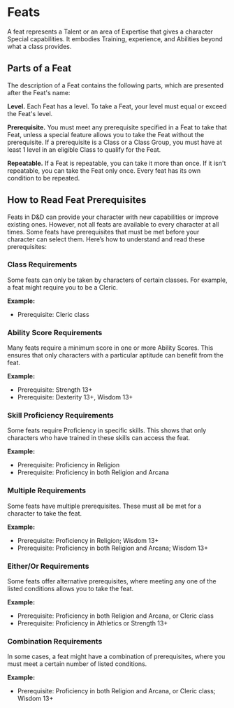 # Feats

A feat represents a Talent or an area of Expertise that gives a character Special capabilities. It embodies Training, experience, and Abilities beyond what a class provides.

## Parts of a Feat
The description of a Feat contains the following parts, which are presented after the Feat's name:

**Level.** Each Feat has a level. To take a Feat, your level must equal or exceed the Feat's level.

**Prerequisite.** You must meet any prerequisite specified in a Feat to take that Feat, unless a special feature allows you to take the Feat without the prerequisite. If a prerequisite is a Class or a Class Group, you must have at least 1 level in an eligible Class to qualify for the Feat.

**Repeatable.** If a Feat is repeatable, you can take it more than once. If it isn't repeatable, you can take the Feat only once. Every feat has its own condition to be repeated.

## How to Read Feat Prerequisites

Feats in D&D can provide your character with new capabilities or improve existing ones. However, not all feats are available to every character at all times. Some feats have prerequisites that must be met before your character can select them. Here’s how to understand and read these prerequisites:

### Class Requirements
Some feats can only be taken by characters of certain classes. For example, a feat might require you to be a Cleric.

**Example:**  
- Prerequisite: Cleric class

### Ability Score Requirements
Many feats require a minimum score in one or more Ability Scores. This ensures that only characters with a particular aptitude can benefit from the feat.

**Example:**  
- Prerequisite: Strength 13+
- Prerequisite: Dexterity 13+, Wisdom 13+

### Skill Proficiency Requirements
Some feats require Proficiency in specific skills. This shows that only characters who have trained in these skills can access the feat.

**Example:**  
- Prerequisite: Proficiency in Religion
- Prerequisite: Proficiency in both Religion and Arcana

### Multiple Requirements
Some feats have multiple prerequisites. These must all be met for a character to take the feat.

**Example:**  
- Prerequisite: Proficiency in Religion; Wisdom 13+
- Prerequisite: Proficiency in both Religion and Arcana; Wisdom 13+

### Either/Or Requirements
Some feats offer alternative prerequisites, where meeting any one of the listed conditions allows you to take the feat.

**Example:**  
- Prerequisite: Proficiency in both Religion and Arcana, or Cleric class
- Prerequisite: Proficiency in Athletics or Strength 13+

### Combination Requirements
In some cases, a feat might have a combination of prerequisites, where you must meet a certain number of listed conditions.

**Example:**  
- Prerequisite: Proficiency in both Religion and Arcana, or Cleric class; Wisdom 13+
